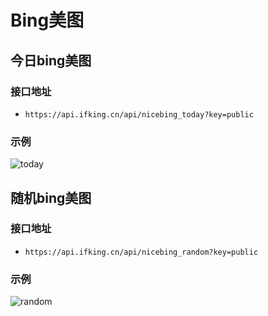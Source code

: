 # Bing美图

## 今日bing美图

### 接口地址

- `https://api.ifking.cn/api/nicebing_today?key=public`

### 示例

![today](https://api.ifking.cn/api/nicebing_today?key=public)

## 随机bing美图

### 接口地址

- `https://api.ifking.cn/api/nicebing_random?key=public`

### 示例

![random](https://api.ifking.cn/api/nicebing_random?key=public)

